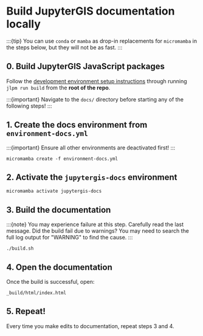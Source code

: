 # Build JupyterGIS documentation locally

:::{tip}
You can use `conda` or `mamba` as drop-in replacements for `micromamba` in the steps
below, but they will not be as fast.
:::

## 0. Build JupyterGIS JavaScript packages

Follow the [development environment setup instructions](../development_setup.md) through running `jlpm run build` from the **root of the repo**.

:::{important}
Navigate to the `docs/` directory before starting any of the following steps!
:::

## 1. Create the docs environment from `environment-docs.yml`

:::{important}
Ensure all other environments are deactivated first!
:::

```
micromamba create -f environment-docs.yml
```

## 2. Activate the `jupytergis-docs` environment

```
micromamba activate jupytergis-docs
```

## 3. Build the documentation

:::{note}
You may experience failure at this step. Carefully read the last message. Did the build
fail due to warnings? You may need to search the full log output for "WARNING" to find
the cause.
:::

```
./build.sh
```

## 4. Open the documentation

Once the build is successful, open:

```
_build/html/index.html
```

## 5. Repeat!

Every time you make edits to documentation, repeat steps 3 and 4.
